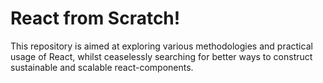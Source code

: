 # React from Scratch!

This repository is aimed at exploring various methodologies and practical usage of React, whilst ceaselessly searching for better ways to construct sustainable and scalable react-components.
